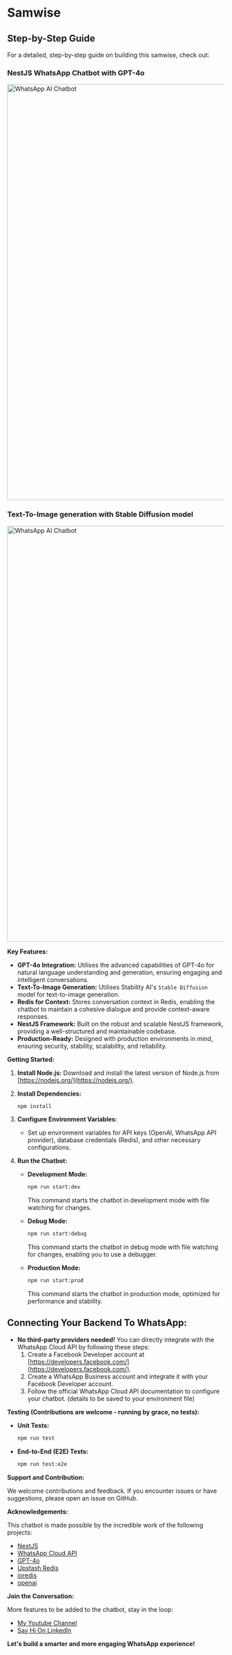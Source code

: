 # Samwise

## Step-by-Step Guide
For a detailed, step-by-step guide on building this samwise, check out:

### NestJS WhatsApp Chatbot with GPT-4o
[<img width="960" alt="WhatsApp AI Chatbot" src="https://github.com/user-attachments/assets/ed05d93e-613a-41db-8514-b12d722fe246">](https://www.youtube.com/watch?v=Nn9JJ8IdxM8&list=PLX8Kj-tc4dHallx-LJ-5uu894S7f52xIC&index=1)

### Text-To-Image generation with Stable Diffusion model
[<img width="960" alt="WhatsApp AI Chatbot" src="https://github.com/user-attachments/assets/7c164df6-40df-4f15-84a3-32e04f196412">](https://www.youtube.com/watch?v=gxmlZgVjnv8&list=PLX8Kj-tc4dHallx-LJ-5uu894S7f52xIC&index=4)

**Key Features:**

* **GPT-4o Integration:** Utilises the advanced capabilities of GPT-4o for natural language understanding and generation, ensuring engaging and intelligent conversations.
* **Text-To-Image Generation:** Utilises Stability AI's `Stable Diffusion` model for text-to-image generation.
* **Redis for Context:** Stores conversation context in Redis, enabling the chatbot to maintain a cohesive dialogue and provide context-aware responses.
* **NestJS Framework:** Built on the robust and scalable NestJS framework, providing a well-structured and maintainable codebase.
* **Production-Ready:** Designed with production environments in mind, ensuring security, stability, scalability, and reliability.

**Getting Started:**

1. **Install Node.js:** Download and install the latest version of Node.js from [https://nodejs.org/](https://nodejs.org/).

2. **Install Dependencies:**

   ```bash
   npm install
   ```

3. **Configure Environment Variables:**

    - Set up environment variables for API keys (OpenAI, WhatsApp API provider), database credentials (Redis), and other necessary configurations.

4. **Run the Chatbot:**

    - **Development Mode:**
      ```bash
      npm run start:dev
      ```
      This command starts the chatbot in development mode with file watching for changes.

    - **Debug Mode:**
      ```bash
      npm run start:debug
      ```
      This command starts the chatbot in debug mode with file watching for changes, enabling you to use a debugger.

    - **Production Mode:**
      ```bash
      npm run start:prod
      ```
      This command starts the chatbot in production mode, optimized for performance and stability.

## Connecting Your Backend To WhatsApp:

- **No third-party providers needed!** You can directly integrate with the WhatsApp Cloud API by following these steps:
   1. Create a Facebook Developer account at [https://developers.facebook.com/](https://developers.facebook.com/).
   2. Create a WhatsApp Business account and integrate it with your Facebook Developer account.
   3. Follow the official WhatsApp Cloud API documentation to configure your chatbot. (details to be saved to your environment file)


**Testing (Contributions are welcome - running by grace, no tests):**

* **Unit Tests:**

   ```bash
   npm run test
   ```

* **End-to-End (E2E) Tests:**

   ```bash
   npm run test:e2e
   ```

**Support and Contribution:**

We welcome contributions and feedback. If you encounter issues or have suggestions, please open an issue on GitHub.

**Acknowledgements:**

This chatbot is made possible by the incredible work of the following projects:

* [NestJS](https://nestjs.com/)
* [WhatsApp Cloud API](https://developers.facebook.com/docs/whatsapp/cloud-api/)
* [GPT-4o](https://platform.openai.com/docs/models/gpt-4o)
* [Upstash Redis](https://upstash.com/)
* [ioredis](https://github.com/luin/ioredis)
* [openai](https://github.com/openai/openai-node)

**Join the Conversation:**

More features to be added to the chatbot, stay in the loop:

* [My Youtube Channel](https://www.youtube.com/channel/UChZk6jLmTKn2BINb9o51otQ)
* [Say Hi On LinkedIn](https://www.linkedin.com/in/tafadzwa-demba/)

**Let's build a smarter and more engaging WhatsApp experience!** 
